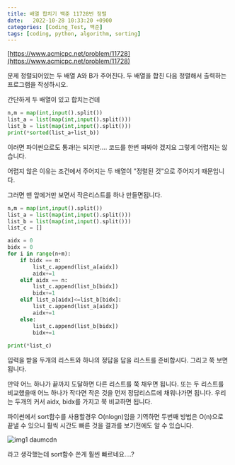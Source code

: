 ```yaml
---
title: 배열 합치기 백준 11728번 정렬
date:   2022-10-28 10:33:20 +0900
categories: [Coding_Test, 백준]
tags: [coding, python, algorithm, sorting]
---
```


[https://www.acmicpc.net/problem/11728](https://www.acmicpc.net/problem/11728)

문제
정렬되어있는 두 배열 A와 B가 주어진다. 두 배열을 합친 다음 정렬해서 출력하는 프로그램을 작성하시오.

간단하게 두 배열이 있고 합치는건데

```py
n,m = map(int,input().split())
list_a = list(map(int,input().split()))
list_b = list(map(int,input().split()))
print(*sorted(list_a+list_b))
```

이러면 파이썬으로도 통과!는 되지만.... 코드를 한번 짜봐야 겠지요 그렇게 어렵지는 않습니다.

어렵지 않은 이유는 조건에서 주어지는 두 배열이 "정렬된 것"으로 주어지기 때문입니다.

그러면 맨 앞에거만 보면서 작은리스트를 하나 만들면됩니다.

```py
n,m = map(int,input().split())
list_a = list(map(int,input().split()))
list_b = list(map(int,input().split()))
list_c = []

aidx = 0
bidx = 0
for i in range(n+m):
    if bidx == m:
        list_c.append(list_a[aidx])
        aidx+=1
    elif aidx == n:
        list_c.append(list_b[bidx])
        bidx+=1
    elif list_a[aidx]<=list_b[bidx]:
        list_c.append(list_a[aidx])
        aidx+=1
    else:
        list_c.append(list_b[bidx])
        bidx+=1
        
print(*list_c)
```

입력을 받을 두개의 리스트와 하나의 정답을 답을 리스트를 준비합시다. 그리고 쭉 보면 됩니다.

만약 어느 하나가 끝까지 도달하면 다른 리스트를 쭉 채우면 됩니다. 또는 두 리스트를 비교했을때 어느 하나가 작다면 작은 것을 먼저 정답리스트에 채워나가면 됩니다. 우리는 두개의 커서 aidx, bidx를 가지고 쭉 비교하면 됩니다.

파이썬에서 sort함수를 사용할경우 O(nlogn)임을 기역하면 두번째 방법은 O(n)으로 끝낼 수 있으니 훨씩 시간도 빠른 것을 결과를 보기전에도 알 수 있습니다.

![img1 daumcdn](https://user-images.githubusercontent.com/85277660/211188254-f4656fe6-2387-41da-820f-3760ea010685.png)

라고 생각했는데 sort함수 쓴게 훨씬 빠르네요....?